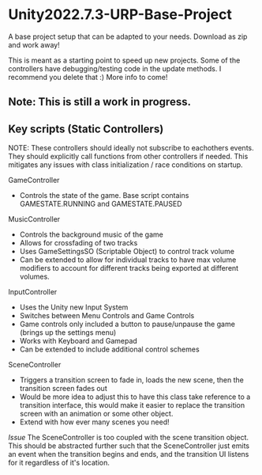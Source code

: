 # Unity2022.7.3-URP-Base-Project
A base project setup that can be adapted to your needs. 
Download as zip and work away!

This is meant as a starting point to speed up new projects.
Some of the controllers have debugging/testing code in the update methods. I recommend you delete that :)
More info to come!

Note: This is still a work in progress.
---------------------------------------
Key scripts (Static Controllers)
---------------------------------------
NOTE: These controllers should ideally not subscribe to eachothers events. They should explicitly call functions from 
other controllers if needed. This mitigates any issues with class initialization / race conditions on startup.

GameController
  - Controls the state of the game. Base script contains GAMESTATE.RUNNING and GAMESTATE.PAUSED

MusicController
  - Controls the background music of the game
  - Allows for crossfading of two tracks
  - Uses GameSettingsSO (Scriptable Object) to control track volume
  - Can be extended to allow for individual tracks to have max volume modifiers to account for different tracks being exported at different volumes.

InputController
  - Uses the Unity new Input System
  - Switches between Menu Controls and Game Controls
  - Game controls only included a button to pause/unpause the game (brings up the settings menu)
  - Works with Keyboard and Gamepad
  - Can be extended to include additional control schemes

SceneController
  - Triggers a transition screen to fade in, loads the new scene, then the transition screen fades out
  - Would be more idea to adjust this to have this class take reference to a transition interface, this would
    make it easier to replace the transition screen with an animation or some other object.
  - Extend with how ever many scenes you need!

*Issue*
The SceneController is too coupled with the scene transition object. This should be abstracted further such that the SceneController
just emits an event when the transition begins and ends, and the transition UI listens for it regardless of it's location. 
